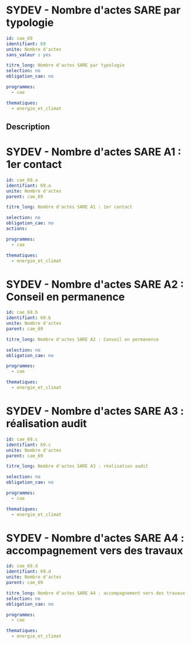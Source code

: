 # SYDEV - Nombre d'actes SARE par typologie 
```yaml
id: cae_69
identifiant: 69
unite: Nombre d'actes
sans_valeur : yes

titre_long: Nombre d'actes SARE par typologie
selection: no
obligation_cae: no

programmes:
  - cae

thematiques:
  - energie_et_climat
```
## Description


# SYDEV - Nombre d'actes SARE A1 : 1er contact 
```yaml
id: cae_69.a
identifiant: 69.a
unite: Nombre d'actes
parent: cae_69

titre_long: Nombre d'actes SARE A1 : 1er contact

selection: no
obligation_cae: no
actions:

programmes:
  - cae

thematiques:
  - energie_et_climat
```
# SYDEV - Nombre d'actes SARE A2 : Conseil en permanence
```yaml
id: cae_69.b
identifiant: 69.b
unite: Nombre d'actes
parent: cae_69

titre_long: Nombre d'actes SARE A2 : Conseil en permanence

selection: no
obligation_cae: no

programmes:
  - cae

thematiques:
  - energie_et_climat
```
# SYDEV - Nombre d'actes SARE A3 : réalisation audit
```yaml
id: cae_69.c
identifiant: 69.c
unite: Nombre d'actes
parent: cae_69

titre_long: Nombre d'actes SARE A3 : réalisation audit

selection: no
obligation_cae: no

programmes:
  - cae

thematiques:
  - energie_et_climat
```
# SYDEV - Nombre d'actes SARE A4 : accompagnement vers des travaux
```yaml
id: cae_69.d
identifiant: 69.d
unite: Nombre d'actes
parent: cae_69

titre_long: Nombre d'actes SARE A4 : accompagnement vers des travaux
selection: no
obligation_cae: no

programmes:
  - cae

thematiques:
  - energie_et_climat
